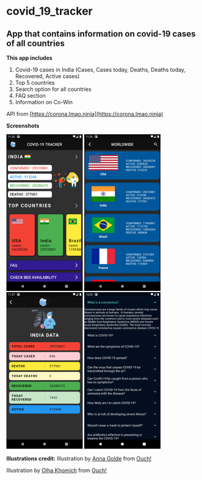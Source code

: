 # covid_19_tracker
## App that contains information on covid-19 cases of all countries

**This app includes**
1. Covid-19 cases in India (Cases, Cases today, Deaths, Deaths today, Recovered, Active cases)
2. Top 5 countries
3. Search option for all countries
4. FAQ section
5. Information on Co-Win

API from [https://corona.lmao.ninja](https://corona.lmao.ninja)

**Screenshots**

<img src="asset/screenshots/home.png" width="200"> <img src="asset/screenshots/search.png" width="200"> <img src="asset/screenshots/details.png" width="200"> <img src="asset/screenshots/faq.png" width="200">

**Illustrations credit:**
Illustration by <a href="https://icons8.com/illustrations/author/5bf673a26205ee0017636674">Anna Golde</a> from <a href="https://icons8.com/illustrations">Ouch!</a>

Illustration by <a href="https://icons8.com/illustrations/author/5eb2a7bd01d0360019f124e7">Olha Khomich</a> from <a href="https://icons8.com/illustrations">Ouch!</a>
